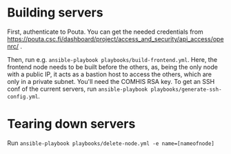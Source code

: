# Building servers

First, authenticate to Pouta. You can get the needed credentials from https://pouta.csc.fi/dashboard/project/access_and_security/api_access/openrc/ .

Then, run e.g. `ansible-playbook playbooks/build-frontend.yml`. Here, the frontend node needs to be built before the others, as, being the only node with a public IP, it acts as a bastion host to access the others, which are only in a private subnet. You'll need the COMHIS RSA key. To get an SSH conf of the current servers, run `ansible-playbook playbooks/generate-ssh-config.yml`.

# Tearing down servers

Run `ansible-playbook playbooks/delete-node.yml -e name=[nameofnode]`
